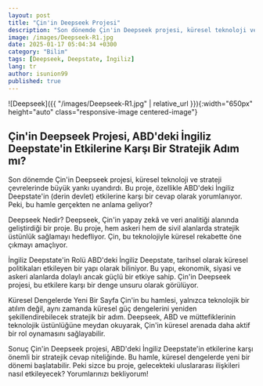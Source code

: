 ```yaml
---
layout: post
title: "Çin'in Deepseek Projesi"
description: "Son dönemde Çin'in Deepseek projesi, küresel teknoloji ve strateji çevrelerinde büyük yankı uyandırdı. Bu proje, özellikle ABD'deki İngiliz Deepstate'in (derin devlet) etkilerine karşı bir cevap olarak yorumlanıyor."
image: /images/Deepseek-R1.jpg
date: 2025-01-17 05:04:34 +0300
category: "Bilim"
tags: [Deepseek, Deepstate, İngiliz]
lang: tr
author: isunion99
published: true
---
```



![Deepseek]({{ "/images/Deepseek-R1.jpg" | relative_url }}){:width="650px" height="auto" class="responsive-image centered-image"}

## **Çin'in Deepseek Projesi, ABD'deki İngiliz Deepstate'in Etkilerine Karşı Bir Stratejik Adım mı?**

Son dönemde Çin'in Deepseek projesi, küresel teknoloji ve strateji çevrelerinde büyük yankı uyandırdı. Bu proje, özellikle ABD'deki İngiliz Deepstate'in (derin devlet) etkilerine karşı bir cevap olarak yorumlanıyor. Peki, bu hamle gerçekten ne anlama geliyor?

Deepseek Nedir?
Deepseek, Çin'in yapay zekâ ve veri analitiği alanında geliştirdiği bir proje. Bu proje, hem askeri hem de sivil alanlarda stratejik üstünlük sağlamayı hedefliyor. Çin, bu teknolojiyle küresel rekabette öne çıkmayı amaçlıyor.

İngiliz Deepstate'in Rolü
ABD'deki İngiliz Deepstate, tarihsel olarak küresel politikaları etkileyen bir yapı olarak biliniyor. Bu yapı, ekonomik, siyasi ve askeri alanlarda dolaylı ancak güçlü bir etkiye sahip. Çin'in Deepseek projesi, bu etkilere karşı bir denge unsuru olarak görülüyor.

Küresel Dengelerde Yeni Bir Sayfa
Çin'in bu hamlesi, yalnızca teknolojik bir atılım değil, aynı zamanda küresel güç dengelerini yeniden şekillendirebilecek stratejik bir adım. Deepseek, ABD ve müttefiklerinin teknolojik üstünlüğüne meydan okuyarak, Çin'in küresel arenada daha aktif bir rol oynamasını sağlayabilir.

Sonuç
Çin'in Deepseek projesi, ABD'deki İngiliz Deepstate'in etkilerine karşı önemli bir stratejik cevap niteliğinde. Bu hamle, küresel dengelerde yeni bir dönemi başlatabilir. Peki sizce bu proje, gelecekteki uluslararası ilişkileri nasıl etkileyecek? Yorumlarınızı bekliyorum!
